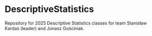 # DescriptiveStatistics
Repository for 2025 Descriptive Statistics classes for team Stanisław Kardaś (leader) and Jonasz Gościniak.

